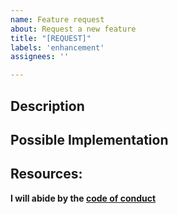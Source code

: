 ```yaml
---
name: Feature request
about: Request a new feature
title: "[REQUEST]"
labels: 'enhancement'
assignees: ''

---
```


<!--- Before creating a feature request, please, answer the following questions -->
<!--- Did you check the documentation for this feature? -->
<!--- Did you make sure that this feature has not already been requested? -->

## Description
<!--- Provide a description of the change or addition you are proposing -->

## Possible Implementation
<!--- Optionally suggest an idea to implement or a workaround to fix the issue -->

## Resources:
<!--- If you have resources related to the implementation or research for this feature, add them here. -->
<!--- If possible, include any mockup ideas related to the requested feature. -->

**I will abide by the [code of conduct](https://github.com/fastruby/benches/blob/main/code-of-conduct.md)**
